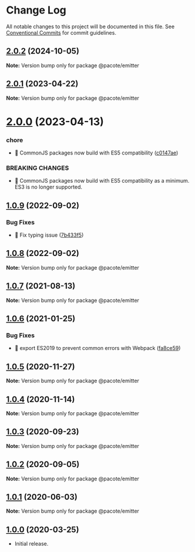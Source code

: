 # Change Log

All notable changes to this project will be documented in this file.
See [Conventional Commits](https://conventionalcommits.org) for commit guidelines.

## [2.0.2](https://github.com/PacoteJS/pacote/compare/@pacote/emitter@2.0.1...@pacote/emitter@2.0.2) (2024-10-05)

**Note:** Version bump only for package @pacote/emitter

## [2.0.1](https://github.com/PacoteJS/pacote/compare/@pacote/emitter@2.0.0...@pacote/emitter@2.0.1) (2023-04-22)

**Note:** Version bump only for package @pacote/emitter

# [2.0.0](https://github.com/PacoteJS/pacote/compare/@pacote/emitter@1.0.9...@pacote/emitter@2.0.0) (2023-04-13)

### chore

- 🤖 CommonJS packages now build with ES5 compatibility ([c0147ae](https://github.com/PacoteJS/pacote/commit/c0147aeffb81322ea59174a3961b10cfb3bf81e5))

### BREAKING CHANGES

- 🧨 CommonJS packages now build with ES5 compatibility as a minimum. ES3 is
  no longer supported.

## [1.0.9](https://github.com/PacoteJS/pacote/compare/@pacote/emitter@1.0.8...@pacote/emitter@1.0.9) (2022-09-02)

### Bug Fixes

- 🐛 Fix typing issue ([7b433f5](https://github.com/PacoteJS/pacote/commit/7b433f5a50bc9462f13db945e7a458af76eeadd2))

## [1.0.8](https://github.com/PacoteJS/pacote/compare/@pacote/emitter@1.0.7...@pacote/emitter@1.0.8) (2022-09-02)

**Note:** Version bump only for package @pacote/emitter

## [1.0.7](https://github.com/PacoteJS/pacote/compare/@pacote/emitter@1.0.6...@pacote/emitter@1.0.7) (2021-08-13)

**Note:** Version bump only for package @pacote/emitter

## [1.0.6](https://github.com/PacoteJS/pacote/compare/@pacote/emitter@1.0.5...@pacote/emitter@1.0.6) (2021-01-25)

### Bug Fixes

- 🐛 export ES2019 to prevent common errors with Webpack ([fa8ce59](https://github.com/PacoteJS/pacote/commit/fa8ce59f925e1c888f9727291612490b30dd5842))

## [1.0.5](https://github.com/PacoteJS/pacote/compare/@pacote/emitter@1.0.4...@pacote/emitter@1.0.5) (2020-11-27)

**Note:** Version bump only for package @pacote/emitter

## [1.0.4](https://github.com/PacoteJS/pacote/compare/@pacote/emitter@1.0.3...@pacote/emitter@1.0.4) (2020-11-14)

**Note:** Version bump only for package @pacote/emitter

## [1.0.3](https://github.com/PacoteJS/pacote/compare/@pacote/emitter@1.0.2...@pacote/emitter@1.0.3) (2020-09-23)

**Note:** Version bump only for package @pacote/emitter

## [1.0.2](https://github.com/PacoteJS/pacote/compare/@pacote/emitter@1.0.1...@pacote/emitter@1.0.2) (2020-09-05)

**Note:** Version bump only for package @pacote/emitter

## [1.0.1](https://github.com/PacoteJS/pacote/compare/@pacote/emitter@1.0.0...@pacote/emitter@1.0.1) (2020-06-03)

**Note:** Version bump only for package @pacote/emitter

## [1.0.0](https://github.com/PacoteJS/pacote/tree/@pacote/emitter/1.0.0) (2020-03-25)

- Initial release.
